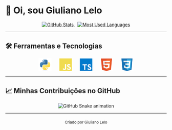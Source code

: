 # 👋 Oi, sou Giuliano Lelo

<p align="center">
  <a href="https://github.com/giulianolelo" target="_blank">
    <img
      src="https://github-readme-stats.vercel.app/api?username=giulianolelo&show_icons=true&theme=dark&include_all_commits=true&count_private=true"
      alt="GitHub Stats"
      width="350"
    />
  </a>
  &nbsp;
  <a href="https://github.com/giulianolelo" target="_blank">
    <img
      src="https://github-readme-stats.vercel.app/api/top-langs/?username=giulianolelo&layout=compact&langs_count=7&theme=dark"
      alt="Most Used Languages"
      width="350"
    />
  </a>
</p>

---

## 🛠 Ferramentas e Tecnologias

<p align="center">
  <img
    src="https://raw.githubusercontent.com/devicons/devicon/master/icons/python/python-original.svg"
    alt="Python"
    width="40"
    height="40"
    style="margin: 0 10px"
  />
  <img
    src="https://raw.githubusercontent.com/devicons/devicon/master/icons/javascript/javascript-plain.svg"
    alt="JavaScript"
    width="40"
    height="40"
    style="margin: 0 10px"
  />
  <img
    src="https://raw.githubusercontent.com/devicons/devicon/master/icons/typescript/typescript-plain.svg"
    alt="TypeScript"
    width="40"
    height="40"
    style="margin: 0 10px"
  />
  <img
    src="https://raw.githubusercontent.com/devicons/devicon/master/icons/html5/html5-original.svg"
    alt="HTML5"
    width="40"
    height="40"
    style="margin: 0 10px"
  />
  <img
    src="https://raw.githubusercontent.com/devicons/devicon/master/icons/css3/css3-original.svg"
    alt="CSS3"
    width="40"
    height="40"
    style="margin: 0 10px"
  />
</p>

---

## 📈 Minhas Contribuições no GitHub

<p align="center">
  <img
    src="https://raw.githubusercontent.com/Platane/snk/main/output/github-contribution-grid-snake.svg"
    alt="GitHub Snake animation"
    width="600"
  />
</p>

---

<p align="center">
  <sub>Criado por Giuliano Lelo</sub>
</p>
